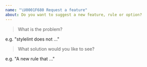 ```yaml
---
name: "\U0001F680 Request a feature"
about: Do you want to suggest a new feature, rule or option?
---
```


<!--
Please answer the following. Issues that do not will be closed.
-->

> What is the problem?

e.g. "stylelint does not ..."

> What solution would you like to see?

e.g. "A new rule that ..."

<!--
Before posting, please check that the feature hasn't already been:
1. added in the next release (https://github.com/stylelint/stylelint/blob/master/CHANGELOG.md)
2. discussed previously (https://github.com/stylelint/stylelint/search)
-->

<!--
You can help us add the feature more quickly by:
1. Providing as much detail as possible in this issue

Once the feature is approved, you can help out further by:
1. Writing the code and submitting a PR.
-->
